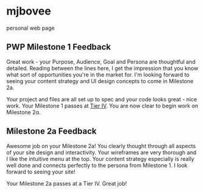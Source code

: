 # mjbovee
personal web page

## PWP Milestone 1 Feedback
Great work - your Purpose, Audience, Goal and Persona are thoughtful and detailed. Reading between the lines here, I get the impression that you know what sort of opportunities you're in the market for. I'm looking forward to seeing your content strategy and UI design concepts to come in Milestone 2a.

Your project and files are all set up to spec and your code looks great - nice work. Your Milestone 1 passes at <a href="https://bootcamp-coders.cnm.edu/projects/personal/rubric/">Tier IV</a>. You are now clear to begin work on Milestone 2α.

## Milestone 2a Feedback
Awesome job on your Milestone 2a! You clearly thought through all aspects of your site design and interactivity. Your wireframes are very thorough and I like the intuitive menu at the top. Your content strategy especially is really well done and connects perfectly to the persona from Milestone 1. I look forward to seeing your site!

Your Milestone 2a passes at a Tier IV. Great job!
